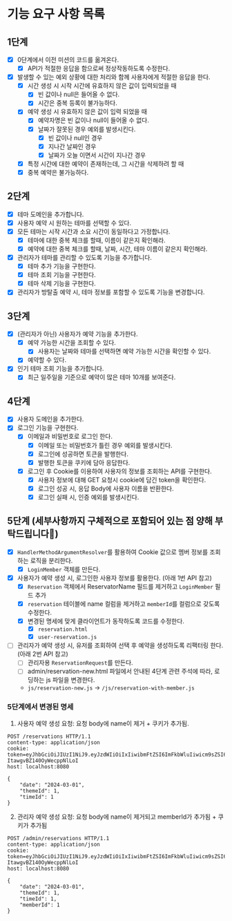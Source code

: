 # 기능 요구 사항 목록

## 1단계
- [x] 0단계에서 이전 미션의 코드를 옮겨온다.
  - [x] API가 적절한 응답을 함으로써 정상작동하도록 수정한다.
- [x] 발생할 수 있는 예외 상황에 대한 처리와 함께 사용자에게 적절한 응답을 한다.
  - [x] 시간 생성 시 시작 시간에 유효하지 않은 값이 입력되었을 때
    - [x] 빈 값이나 null은 들어올 수 없다.
    - [x] 시간은 중복 등록이 불가능하다.
  - [x] 예약 생성 시 유효하지 않은 값이 입력 되었을 때
    - [x] 예약자명은 빈 값이나 null이 들어올 수 없다.
    - [x] 날짜가 잘못된 경우 예외를 발생시킨다.
      - [x] 빈 값이나 null인 경우
      - [x] 지나간 날짜인 경우
      - [x] 날짜가 오늘 이면서 시간이 지나간 경우
  - [x] 특정 시간에 대한 예약이 존재하는데, 그 시간을 삭제하려 할 때
  - [x] 중복 예약은 불가능하다.

## 2단계
- [x] 테마 도메인을 추가합니다.
- [x] 사용자 예약 시 원하는 테마를 선택할 수 있다.
- [x] 모든 테마는 시작 시간과 소요 시간이 동일하다고 가정합니다.
  - [x] 테마에 대한 중복 체크를 할때, 이름이 같은지 확인해라. 
  - [x] 예약에 대한 중복 체크를 할때, 날짜, 시간, 테마 이름이 같은지 확인해라. 
- [x] 관리자가 테마를 관리할 수 있도록 기능을 추가합니다. 
  - [x] 테마 추가 기능을 구현한다.
  - [x] 테마 조회 기능을 구현한다.
  - [x] 테마 삭제 기능을 구현한다. 
- [x] 관리자가 방탈출 예약 시, 테마 정보를 포함할 수 있도록 기능을 변경합니다.

## 3단계
- [x] (관리자가 아닌) 사용자가 예약 기능을 추가한다.
  - [x] 예약 가능한 시간을 조회할 수 있다.
    - [x] 사용자는 날짜와 테마를 선택하면 예약 가능한 시간을 확인할 수 있다.
  - [x] 예약할 수 있다.
- [x] 인기 테마 조회 기능을 추가합니다.
  - [x] 최근 일주일을 기준으로 예약이 많은 테마 10개를 보여준다.

## 4단계
- [x] 사용자 도메인을 추가한다.
- [x] 로그인 기능을 구현한다.
  - [x] 이메일과 비밀번호로 로그인 한다.
    - [x] 이메일 또는 비밀번호가 틀린 경우 예외를 발생시킨다.
    - [x] 로그인에 성공하면 토큰을 발행한다.
    - [x] 발행한 토큰을 쿠키에 담아 응답한다.
  - [x] 로그인 후 Cookie를 이용하여 사용자의 정보를 조회하는 API를 구현한다.
    - [x] 사용자 정보에 대해 GET 요청시 cookie에 담긴 token을 확인한다.
    - [x] 로그인 성공 시, 응답 Body에 사용자 이름을 반환한다.
    - [x] 로그인 실패 시, 인증 예외를 발생시킨다.

## 5단계 (세부사항까지 구체적으로 포함되어 있는 점 양해 부탁드립니다🙇‍)
- [x] `HandlerMethodArgumentResolver`를 활용하여 Cookie 값으로 멤버 정보를 조회하는 로직을 분리한다.
  - [x] `LoginMember` 객체를 만든다.
- [x] 사용자가 예약 생성 시, 로그인한 사용자 정보를 활용한다. (아래 1번 API 참고)
  - [x] `Reservation` 객체에서 ReservatorName 필드를 제거하고 `LoginMember` 필드 추가 
  - [x] `reservation` 테이블에 name 컬럼을 제거하고 `memberId`를 컬럼으로 갖도록 수정한다.
  - [x] 변경된 명세에 맞게 클라이언트가 동작하도록 코드를 수정한다.
    - [x] `reservation.html`
    - [x] `user-reservation.js`
- [ ] 관리자가 예약 생성 시, 유저를 조회하여 선택 후 예약을 생성하도록 리팩터링 한다. (아래 2번 API 참고)
  - [ ] 관리자용 `ReservationRequest`를 만든다.
  - [ ] admin/reservation-new.html 파일에서 안내된 4단계 관련 주석에 따라, 로딩하는 js 파일을 변경한다.
  - `js/reservation-new.js` -> `/js/reservation-with-member.js`
  
### 5단계에서 변경된 명세
1. 사용자 예약 생성 요청: 요청 body에 name이 제거 + 쿠키가 추가됨. 
  ```http request
  POST /reservations HTTP/1.1
  content-type: application/json
  cookie: token=eyJhbGciOiJIUzI1NiJ9.eyJzdWIiOiIxIiwibmFtZSI6ImFkbWluIiwicm9sZSI6IkFETUlOIn0.cwnHsltFeEtOzMHs2Q5-ItawgvBZ140OyWecppNlLoI
  host: localhost:8080
  
  {
      "date": "2024-03-01",
      "themeId": 1,
      "timeId": 1
  }
  ```

2. 관리자 예약 생성 요청: 요청 body에 name이 제거되고 memberId가 추가됨 + 쿠키가 추가됨 
```http request
POST /admin/reservations HTTP/1.1
content-type: application/json
cookie: token=eyJhbGciOiJIUzI1NiJ9.eyJzdWIiOiIxIiwibmFtZSI6ImFkbWluIiwicm9sZSI6IkFETUlOIn0.cwnHsltFeEtOzMHs2Q5-ItawgvBZ140OyWecppNlLoI
host: localhost:8080

{
    "date": "2024-03-01",
    "themeId": 1,
    "timeId": 1,
    "memberId": 1
}
```
